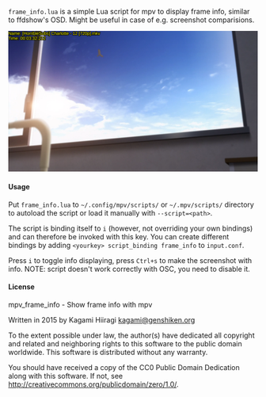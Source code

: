 `frame_info.lua` is a simple Lua script for mpv to display frame info, similar to ffdshow's OSD.
Might be useful in case of e.g. screenshot comparisions.

![](https://raw.githubusercontent.com/Kagami/mpv_frame_info/assets/example.png)

#### Usage

Put `frame_info.lua` to `~/.config/mpv/scripts/` or `~/.mpv/scripts/` directory
to autoload the script or load it manually with `--script=<path>`.

The script is binding itself to `i` (however, not overriding your own bindings)
and can therefore be invoked with this key. You can create different
bindings by adding `<yourkey> script_binding frame_info` to `input.conf`.

Press `i` to toggle info displaying, press `Ctrl+s` to make the screenshot with info. NOTE: script doesn't work correctly with OSC, you need to disable it.

#### License

mpv_frame_info - Show frame info with mpv

Written in 2015 by Kagami Hiiragi <kagami@genshiken.org>

To the extent possible under law, the author(s) have dedicated all copyright and related and neighboring rights to this software to the public domain worldwide. This software is distributed without any warranty.

You should have received a copy of the CC0 Public Domain Dedication along with this software. If not, see <http://creativecommons.org/publicdomain/zero/1.0/>.
